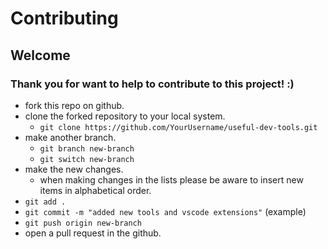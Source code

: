 # Contributing

## Welcome

### Thank you for want to help to contribute to this project! :)

- fork this repo on github.
- clone the forked repository to your local system.
  - `git clone https://github.com/YourUsername/useful-dev-tools.git`
- make another branch.
  - `git branch new-branch`
  - `git switch new-branch`
- make the new changes.
  - when making changes in the lists please be aware to insert new items in alphabetical order.
- `git add .`
- `git commit -m "added new tools and vscode extensions"` (example)
- `git push origin new-branch`
- open a pull request in the github.
